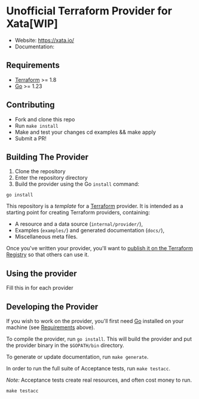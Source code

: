 # Unofficial Terraform Provider for Xata[WIP]
- Website: https://xata.io/
- Documentation: 

## Requirements
- [Terraform](https://developer.hashicorp.com/terraform/downloads) >= 1.8
- [Go](https://golang.org/doc/install) >= 1.23

## Contributing
- Fork and clone this repo
- Run `make install`
- Make and test your changes cd examples && make apply
- Submit a PR!

## Building The Provider

1. Clone the repository
1. Enter the repository directory
1. Build the provider using the Go `install` command:

```shell
go install
```

This repository is a *template* for a [Terraform](https://www.terraform.io) provider. It is intended as a starting point for creating Terraform providers, containing:

- A resource and a data source (`internal/provider/`),
- Examples (`examples/`) and generated documentation (`docs/`),
- Miscellaneous meta files.

Once you've written your provider, you'll want to [publish it on the Terraform Registry](https://developer.hashicorp.com/terraform/registry/providers/publishing) so that others can use it.



## Using the provider

Fill this in for each provider

## Developing the Provider

If you wish to work on the provider, you'll first need [Go](http://www.golang.org) installed on your machine (see [Requirements](#requirements) above).

To compile the provider, run `go install`. This will build the provider and put the provider binary in the `$GOPATH/bin` directory.

To generate or update documentation, run `make generate`.

In order to run the full suite of Acceptance tests, run `make testacc`.

*Note:* Acceptance tests create real resources, and often cost money to run.

```shell
make testacc
```